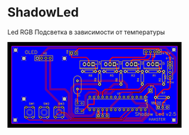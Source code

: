 # ShadowLed
Led RGB Подсветка в зависимости от температуры

![SCHEME](https://github.com/Hakster/ShadowLed/blob/master/schemes/schemes-1.png)
